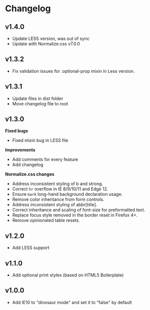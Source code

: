 # Changelog

## v1.4.0

* Update LESS version, was out of sync
* Update with Normalize.css v7.0.0

## v1.3.2

* Fix validation issues for .optional-prop mixin in Less version.

## v1.3.1

* Update files in dist folder
* Move changelog file to root

## v1.3.0

**Fixed bugs**
* Fixed mixin bug in LESS file

**Improvements**
* Add comments for every feature
* Add changelog

**Normalize.css changes**
* Address inconsistent styling of b and strong.
* Correct `hr` overflow in IE 8/9/10/11 and Edge 12.
* Ensure `mark` long-hand background declaration usage.
* Remove color inheritance from form controls.
* Address inconsistent styling of abbr[title].
* Correct inheritance and scaling of font-size for preformatted text.
* Replace focus style removed in the border reset in Firefox 4+.
* Remove opinionated table resets.

## v1.2.0

* Add LESS support

## v1.1.0

* Add optional print styles (based on HTML5 Boilerplate)

## v1.0.0

* Add IE10 to "dinosaur mode" and set it to "false" by default

